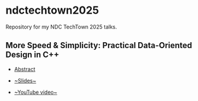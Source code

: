 # ndctechtown2025
Repository for my NDC TechTown 2025 talks.


## More Speed & Simplicity: Practical Data-Oriented Design in C++

* [Abstract](https://ndctechtown.com/agenda/more-speed-and-simplicity-practical-data-oriented-design-in-c-015g/0i4udqd9bn4)

* [~Slides~](TODO)

* [~YouTube video~](TODO)
